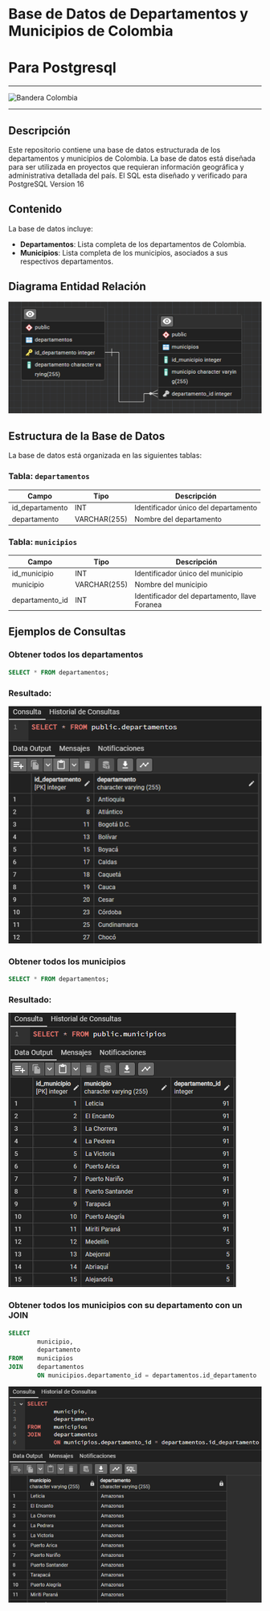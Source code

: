 # Base de Datos de Departamentos y Municipios de Colombia
# Para Postgresql

<hr>
    <img src="https://upload.wikimedia.org/wikipedia/commons/2/21/Flag_of_Colombia.svg" alt="Bandera Colombia" width="150px">
<hr>

## Descripción

Este repositorio contiene una base de datos estructurada de los departamentos y municipios de Colombia. La base de datos está diseñada para ser utilizada en proyectos que requieran información geográfica y administrativa detallada del país. El SQL esta diseñado y verificado para PostgreSQL Version 16

## Contenido

La base de datos incluye:

- **Departamentos**: Lista completa de los departamentos de Colombia.
- **Municipios**: Lista completa de los municipios, asociados a sus respectivos departamentos.


## Diagrama Entidad Relación

![alt DER](/imagenes/diagramaEntidadRelacion.png)

## Estructura de la Base de Datos

La base de datos está organizada en las siguientes tablas:

### Tabla: `departamentos`

| Campo  | Tipo         | Descripción                          |
| ------ | ------------ | ------------------------------------ |
| id_departamento     | INT          | Identificador único del departamento |
| departamento | VARCHAR(255) | Nombre del departamento              |

### Tabla: `municipios`

| Campo           | Tipo         | Descripción                       |
| --------------- | ------------ | --------------------------------- |
| id_municipio              | INT          | Identificador único del municipio |
| municipio          | VARCHAR(255) | Nombre del municipio              |
| departamento_id | INT          | Identificador del departamento, llave Foranea  |

## Ejemplos de Consultas

### Obtener todos los departamentos

```sql
SELECT * FROM departamentos;
```

### Resultado:

![alt Query_departamentos](/imagenes/query_departamentos.png)


### Obtener todos los municipios

```sql
SELECT * FROM departamentos;
```

### Resultado:

![alt Query_municipios](/imagenes/query_municipios.png)


### Obtener todos los municipios con su departamento con un JOIN

```sql
SELECT 
        municipio,
        departamento
FROM 	municipios
JOIN 	departamentos 
        ON municipios.departamento_id = departamentos.id_departamento
```

![alt ListadoConJoin](/imagenes/query_join.png)

